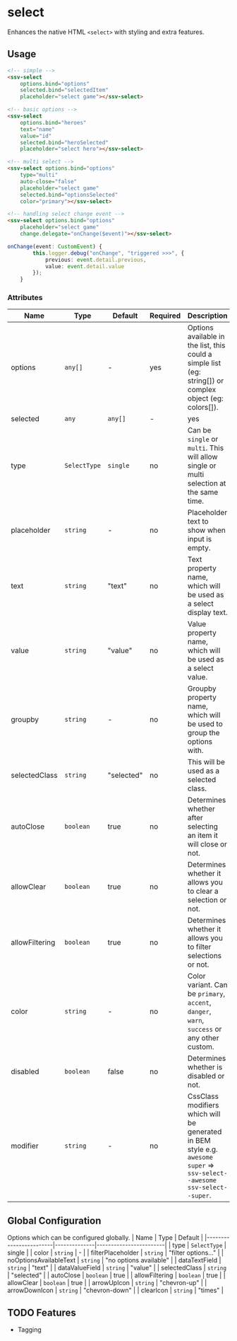 # select
Enhances the native HTML `<select>` with styling and extra features.

## Usage

```html
<!-- simple -->
<ssv-select 
    options.bind="options"
    selected.bind="selectedItem"
    placeholder="select game"></ssv-select>

<!-- basic options -->
<ssv-select 
    options.bind="heroes"
    text="name"
    value="id"
    selected.bind="heroSelected"
    placeholder="select hero"></ssv-select>

<!-- multi select -->
<ssv-select options.bind="options" 
    type="multi"
    auto-close="false"
    placeholder="select game"
    selected.bind="optionsSelected"
    color="primary"></ssv-select>

<!-- handling select change event -->
<ssv-select options.bind="options"
    placeholder="select game"
    change.delegate="onChange($event)"></ssv-select>
```
```ts
onChange(event: CustomEvent) {
		this.logger.debug("onChange", "triggered >>>", {
			previous: event.detail.previous,
			value: event.detail.value
		});
	}
```


### Attributes
| Name           | Type            | Default    | Required | Description                                                                                                              |
|----------------|-----------------|------------|----------|--------------------------------------------------------------------------------------------------------------------------|
| options        | `any[]`         | -          | yes      | Options available in the list, this could a simple list (eg: string[]) or complex object (eg: colors[]).                 |
| selected       | `any` | `any[]` | -          | yes      | Selected options that can be preset and set.                                                                             |
| type           | `SelectType`    | `single`   | no       | Can be `single` or `multi`. This will allow single or multi selection at the same time.                                  |
| placeholder    | `string`        | -          | no       | Placeholder text to show when input is empty.                                                                            |
| text           | `string`        | "text"     | no       | Text property name, which will be used as a select display text.                                                         |
| value          | `string`        | "value"    | no       | Value property name, which will be used as a select value.                                                               |
| groupby        | `string`        | -          | no       | Groupby property name, which will be used to group the options with.                                                     |
| selectedClass  | `string`        | "selected" | no       | This will be used as a selected class.                                                                                   |
| autoClose      | `boolean`       | true       | no       | Determines whether after selecting an item it will close or not.                                                         |
| allowClear     | `boolean`       | true       | no       | Determines whether it allows you to clear a selection or not.                                                            |
| allowFiltering | `boolean`       | true       | no       | Determines whether it allows you to filter selections or not.                                                            |
| color          | `string`        | -          | no       | Color variant. Can be `primary`, `accent`, `danger`, `warn`, `success` or any other custom.                              |
| disabled       | `boolean`       | false      | no       | Determines whether is disabled or not.                                                                                   |
| modifier       | `string`        | -          | no       | CssClass modifiers which will be generated in BEM style e.g. `awesome super` => `ssv-select--awesome ssv-select--super`. |

## Global Configuration
Options which can be configured globally.
| Name                   | Type         | Default                |
|------------------------|--------------|------------------------|
| type                   | `SelectType` | single                 |
| color                  | `string`     | -                      |
| filterPlaceholder      | `string`     | "filter options..."    |
| noOptionsAvailableText | `string`     | "no options available" |
| dataTextField          | `string`     | "text"                 |
| dataValueField         | `string`     | "value"                |
| selectedClass          | `string`     | "selected"             |
| autoClose              | `boolean`    | true                   |
| allowFiltering         | `boolean`    | true                   |
| allowClear             | `boolean`    | true                   |
| arrowUpIcon            | `string`     | "chevron-up"           |
| arrowDownIcon          | `string`     | "chevron-down"         |
| clearIcon              | `string`     | "times"                |

## TODO Features
- Tagging